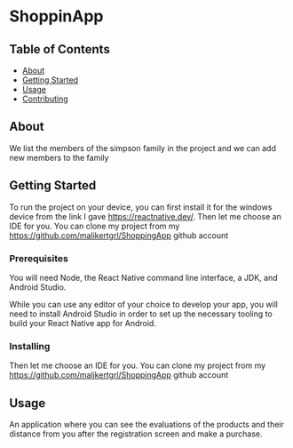 # ShoppinApp

## Table of Contents

- [About](#about)
- [Getting Started](#getting_started)
- [Usage](#usage)
- [Contributing](../CONTRIBUTING.md)

## About <a name = "about"></a>

We list the members of the simpson family in the project and we can add new members to the family

## Getting Started <a name = "getting_started"></a>

To run the project on your device, you can first install it for the windows device from the link I gave https://reactnative.dev/. Then let me choose an IDE for you. You can clone my project from my https://github.com/malikertgrl/ShoppingApp github account

### Prerequisites

You will need Node, the React Native command line interface, a JDK, and Android Studio.

While you can use any editor of your choice to develop your app, you will need to install Android Studio in order to set up the necessary tooling to build your React Native app for Android.

### Installing

Then let me choose an IDE for you. You can clone my project from my https://github.com/malikertgrl/ShoppingApp github account

## Usage <a name = "usage"></a>

An application where you can see the evaluations of the products and their distance from you after the registration screen and make a purchase.
